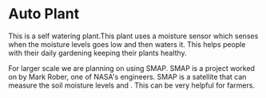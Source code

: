 # Auto Plant
This is a self watering plant.This plant uses a moisture sensor which senses when the moisture levels goes low and then waters it. This helps people with their daily gardening keeping their plants healthy.


For larger scale we are planning on using SMAP. SMAP is a project worked on by Mark Rober, one of NASA's engineers. SMAP is a satellite that can measure the soil moisture levels and . This can be very helpful for farmers.
